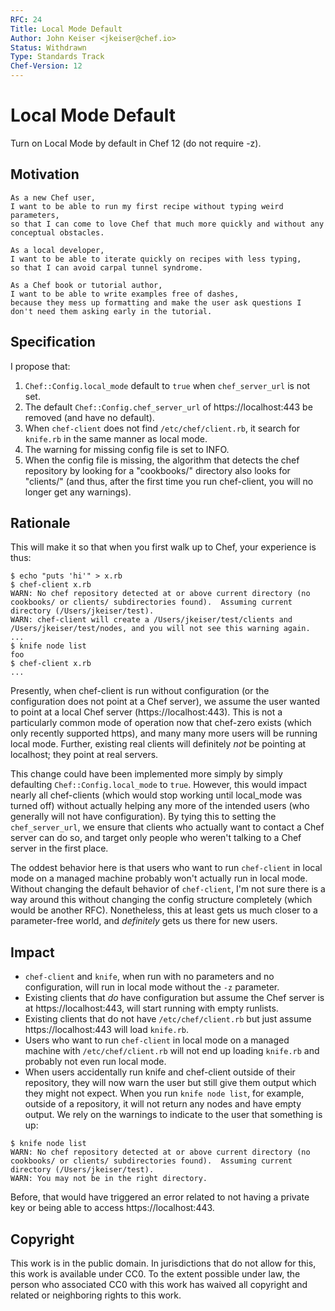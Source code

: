 ```yaml
---
RFC: 24
Title: Local Mode Default
Author: John Keiser <jkeiser@chef.io>
Status: Withdrawn
Type: Standards Track
Chef-Version: 12
---
```


# Local Mode Default

Turn on Local Mode by default in Chef 12 (do not require -z).

## Motivation

    As a new Chef user,
    I want to be able to run my first recipe without typing weird parameters,
    so that I can come to love Chef that much more quickly and without any conceptual obstacles.

    As a local developer,
    I want to be able to iterate quickly on recipes with less typing,
    so that I can avoid carpal tunnel syndrome.

    As a Chef book or tutorial author,
    I want to be able to write examples free of dashes,
    because they mess up formatting and make the user ask questions I don't need them asking early in the tutorial.

## Specification

I propose that:

1. `Chef::Config.local_mode` default to `true` when `chef_server_url` is not set.
2. The default `Chef::Config.chef_server_url` of https://localhost:443 be removed (and have no default).
3. When `chef-client` does not find `/etc/chef/client.rb`, it search for `knife.rb` in the same manner as local mode.
4. The warning for missing config file is set to INFO.
5. When the config file is missing, the algorithm that detects the chef repository by looking for a "cookbooks/" directory also looks for "clients/" (and thus, after the first time you run chef-client, you will no longer get any warnings).

## Rationale

This will make it so that when you first walk up to Chef, your experience is thus:

```
$ echo "puts 'hi'" > x.rb
$ chef-client x.rb
WARN: No chef repository detected at or above current directory (no cookbooks/ or clients/ subdirectories found).  Assuming current directory (/Users/jkeiser/test).
WARN: chef-client will create a /Users/jkeiser/test/clients and /Users/jkeiser/test/nodes, and you will not see this warning again.
...
$ knife node list
foo
$ chef-client x.rb
...
```

Presently, when chef-client is run without configuration (or the configuration does not point at a Chef server), we assume the user wanted to point at a local Chef server (https://localhost:443).  This is not a particularly common mode of operation now that chef-zero exists (which only recently supported https), and many many more users will be running local mode.  Further, existing real clients will definitely *not* be pointing at localhost; they point at real servers.

This change could have been implemented more simply by simply defaulting `Chef::Config.local_mode` to `true`.  However, this would impact nearly all chef-clients (which would stop working until local_mode was turned off) without actually helping any more of the intended users (who generally will not have configuration).  By tying this to setting the `chef_server_url`, we ensure that clients who actually want to contact a Chef server can do so, and target only people who weren't talking to a Chef server in the first place.

The oddest behavior here is that users who want to run `chef-client` in local mode on a managed machine probably won't actually run in local mode.  Without changing the default behavior of `chef-client`, I'm not sure there is a way around this without changing the config structure completely (which would be another RFC).  Nonetheless, this at least gets us much closer to a parameter-free world, and *definitely* gets us there for new users.

## Impact

- `chef-client` and `knife`, when run with no parameters and no configuration, will run in local mode without the `-z` parameter.
- Existing clients that *do* have configuration but assume the Chef server is at https://localhost:443, will start running with empty runlists.
- Existing clients that do not have `/etc/chef/client.rb` but just assume https://localhost:443 will load `knife.rb`.
- Users who want to run `chef-client` in local mode on a managed machine with `/etc/chef/client.rb` will not end up loading `knife.rb` and probably not even run local mode.
- When users accidentally run knife and chef-client outside of their repository, they will now warn the user but still give them output which they might not expect.  When you run `knife node list`, for example, outside of a repository, it will not return any nodes and have empty output.  We rely on the warnings to indicate to the user that something is up:

```
$ knife node list
WARN: No chef repository detected at or above current directory (no cookbooks/ or clients/ subdirectories found).  Assuming current directory (/Users/jkeiser/test).
WARN: You may not be in the right directory.
```

Before, that would have triggered an error related to not having a private key or being able to access https://localhost:443.

## Copyright

This work is in the public domain. In jurisdictions that do not allow for this, this work is available under CC0. To the extent possible under law, the person who associated CC0 with this work has waived all copyright and related or neighboring rights to this work.

